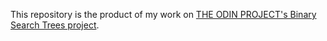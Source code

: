 This repository is the product of my work on [THE ODIN PROJECT's Binary Search Trees project](https://www.theodinproject.com/lessons/ruby-binary-search-trees).
